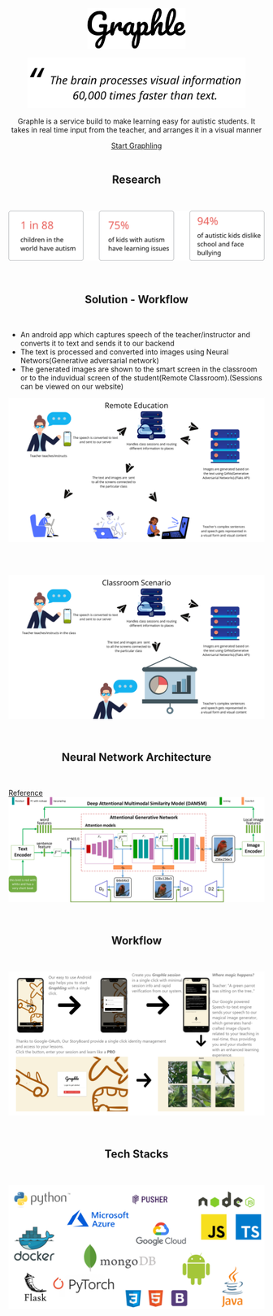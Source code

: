 <p align="center">
 <img height="80" src = "assets/img/Graphle.png">
</p>

<p align="center">
 <img height="100" src = "assets/img/Quote.svg">
</p>

<p align="center">Graphle is a service build to make learning easy for autistic students. It takes in real time input from the teacher, and arranges it in a visual manner</p>

<div align="center">
  <a href="https://graphle.ml">Start Graphling</a>
</div>

<br>
<h2 align="center">Research</h2>
<br>

<p align="center">
 <img src = "assets/img/Stats.svg">
</p>

<br>
<h2 align="center">Solution - Workflow</h2>
<br>

 - An android app which captures speech of the teacher/instructor and converts it to text and sends it to our backend
  - The text is processed and converted into images using Neural Networs(Generative adversarial network)
  - The generated images are shown to the smart screen in the classroom or to the induvidual screen of the student(Remote Classroom).(Sessions can be viewed on our website)

<p align="center">
 <img src = "assets/img/remote.png">
</p>
<br>
<br>
<p align="center">
 <img src = "assets/img/classroom.png">
</p>

<br>
<h2 align="center">Neural Network Architecture</h2>
<br>

[Reference](https://openaccess.thecvf.com/content_cvpr_2018/papers/Xu_AttnGAN_Fine-Grained_Text_CVPR_2018_paper.pdf)
![Architecture](assets/img/GAN.png)

<br>
<h2 align="center">Workflow</h2>
<br>

<p align="center">
 <img src = "assets/img/workflow.png">
</p>

<br>
<h2 align="center">Tech Stacks</h2>
<br>

<p align="center">
 <img src = "assets/img/techstack.svg">
</p>
